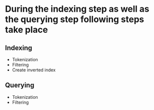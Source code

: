 # During the indexing step as well as the querying step following steps take place

## Indexing 
* Tokenization
* Filtering
* Create inverted index


## Querying
* Tokenization
* Filtering


